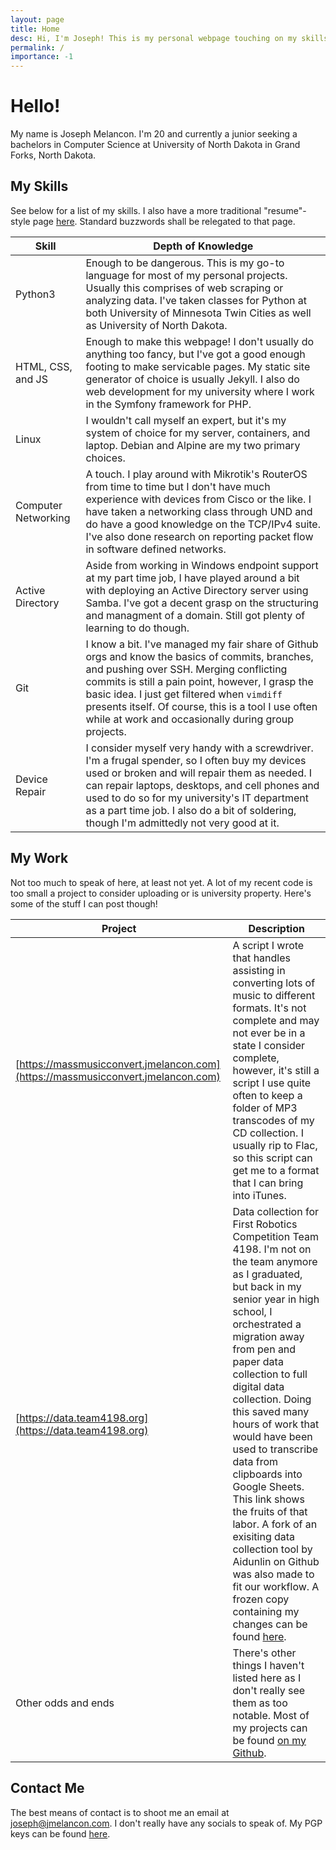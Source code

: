 ```yaml
---
layout: page
title: Home
desc: Hi, I'm Joseph! This is my personal webpage touching on my skills and projects. 
permalink: /
importance: -1
---
```


# Hello!

My name is Joseph Melancon. I'm 20 and currently a junior seeking a 
bachelors in Computer Science at University of North Dakota in Grand Forks,
North Dakota.

## My Skills

See below for a list of my skills. I also have a more traditional
"resume"-style page [here](/resume). Standard buzzwords shall be
relegated to that page.

| Skill | Depth of Knowledge |
|-------|--------------------|
| Python3 | Enough to be dangerous. This is my go-to language for most of my personal projects. Usually this comprises of web scraping or analyzing data. I've taken classes for Python at both University of Minnesota Twin Cities as well as University of North Dakota. |
| HTML, CSS, and JS | Enough to make this webpage! I don't usually do anything too fancy, but I've got a good enough footing to make servicable pages. My static site generator of choice is usually Jekyll. I also do web development for my university where I work in the Symfony framework for PHP. |
| Linux | I wouldn't call myself an expert, but it's my system of choice for my server, containers, and laptop. Debian and Alpine are my two primary choices. |
| Computer Networking | A touch. I play around with Mikrotik's RouterOS from time to time but I don't have much experience with devices from Cisco or the like. I have taken a networking class through UND and do have a good knowledge on the TCP/IPv4 suite. I've also done research on reporting packet flow in software defined networks. |
| Active Directory | Aside from working in Windows endpoint support at my part time job, I have played around a bit with deploying an Active Directory server using Samba. I've got a decent grasp on the structuring and managment of a domain. Still got plenty of learning to do though. |
| Git | I know a bit. I've managed my fair share of Github orgs and know the basics of commits, branches, and pushing over SSH. Merging conflicting commits is still a pain point, however, I grasp the basic idea. I just get filtered when `vimdiff` presents itself. Of course, this is a tool I use often while at work and occasionally during group projects. |
| Device Repair | I consider myself very handy with a screwdriver. I'm a frugal spender, so I often buy my devices used or broken and will repair them as needed. I can repair laptops, desktops, and cell phones and used to do so for my university's IT department as a part time job. I also do a bit of soldering, though I'm admittedly not very good at it. |

## My Work

Not too much to speak of here, at least not yet. A lot of my recent code is too 
small a project to consider uploading or is university property. 
Here's some of the stuff I can post though!

| Project | Description |
|---------|-------------|
| [https://massmusicconvert.jmelancon.com](https://massmusicconvert.jmelancon.com) | A script I wrote that handles assisting in converting lots of music to different formats. It's not complete and may not ever be in a state I consider complete, however, it's still a script I use quite often to keep a folder of MP3 transcodes of my CD collection. I usually rip to Flac, so this script can get me to a format that I can bring into iTunes. |
| [https://data.team4198.org](https://data.team4198.org) | Data collection for First Robotics Competition Team 4198. I'm not on the team anymore as I graduated, but back in my senior year in high school, I orchestrated a migration away from pen and paper data collection to full digital data collection. Doing this saved many hours of work that would have been used to transcribe data from clipboards into Google Sheets. This link shows the fruits of that labor. A fork of an exisiting data collection tool by Aidunlin on Github was also made to fit our workflow. A frozen copy containing my changes can be found [here](https://github.com/jmelancon/MeanScout_4198). |
| Other odds and ends | There's other things I haven't listed here as I don't really see them as too notable. Most of my projects can be found [on my Github](https://github.com/jmelancon). |

## Contact Me

The best means of contact is to shoot me an email at [joseph@jmelancon.com](mailto:joseph@jmelancon.com). 
I don't really have any socials to speak of. My PGP keys can be found [here](https://keys.jmelancon.com/).

